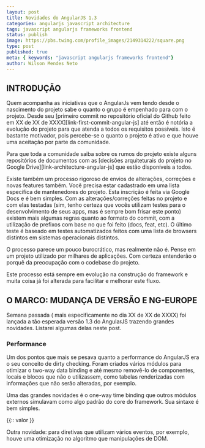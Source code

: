 ```yaml
---
layout: post
title: Novidades do AngularJS 1.3
categories: angularjs javascript architecture
tags: javascript angularjs frameworks frontend
status: publish
image: https://pbs.twimg.com/profile_images/2149314222/square.png
type: post
published: true
meta: { keywords: "javascript angularjs frameworks frontend"}
author: Wilson Mendes Neto
---
```


## INTRODUÇÃO

Quem acompanha as iniciativas que o AngularJs vem tendo desde o nascimento do projeto sabe o quanto o grupo é empenhado para com o projeto. Desde seu [primeiro commit no repositório oficial do Github feito em XX de XX de XXXX][link-first-commit-angular-js]  até então é notória a evolução do projeto para que atenda a todos os requisitos possíveis. Isto é bastante motivador, pois percebe-se o quanto o projeto é ativo e que houve uma aceitação por parte da comunidade.

Para que toda a comunidade saiba sobre os rumos do projeto existe alguns repositórios de documentos com as [decisões arquiteturais do projeto no Google Drive][link-architecture-angular-js] que estão disponíveis a todos.

Existe também um processo rigoroso de envios de alterações, correções e novas features também. Você precisa estar cadastrado em uma lista específica de mantenedores do projeto. Esta inscrição é feita via Google Docs e é bem simples. Com as alterações/correções feitas no projeto e com elas testadas (sim, tenho certeza que vocês utilizam testes para o desenvolvimento de seus apps, mas é sempre bom frisar este ponto) existem mais algumas regras quanto ao formato do commit, com a utilização de prefixos com base no que foi feito (docs, feat, etc). O último teste é baseado em testes automatizados feitos com uma lista de browsers distintos em sistemas operacionais distintos.

O processo parece um pouco burocrático, mas realmente não é. Pense em um projeto utilizado por milhares de aplicações. Com certeza entenderão o porquê da preocupação com o codebase do projeto.

Este processo está sempre em evolução na construção do framework e muita coisa já foi alterada para facilitar e melhorar este fluxo.

## O MARCO: MUDANÇA DE VERSÃO E NG-EUROPE

Semana passada ( mais especificamente no dia XX de XX de XXXX) foi lançada a tão esperada versão 1.3 do AngularJS trazendo grandes novidades. Listarei algumas delas neste post.

### Performance

Um dos pontos que mais se pesava quanto a performance do AngularJS era o seu conceito de dirty checking. Foram criados vários módulos para otimizar o two-way data binding e até mesmo removê-lo de componentes, locais e blocos que não o utilizassem, como tabelas renderizadas com informações que não serão alteradas, por exemplo.

Uma das grandes novidades é o one-way time binding que outros módulos externos simulavam como algo padrão do core do framework. Sua sintaxe é bem simples.

{{:: valor }}

Outra novidade: para diretivas que utilizam vários eventos, por exemplo, houve uma otimização no algoritmo que manipulações de DOM.

